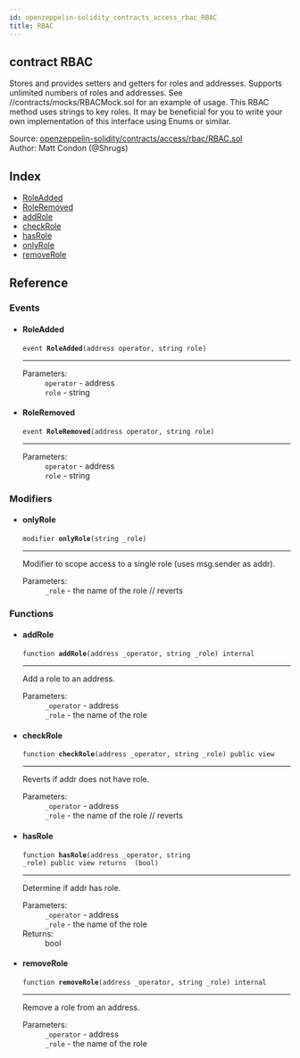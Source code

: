 ```yaml
---
id: openzeppelin-solidity_contracts_access_rbac_RBAC
title: RBAC
---
```


<div class="contract-doc"><div class="contract"><h2 class="contract-header"><span class="contract-kind">contract</span> RBAC</h2><p class="description">Stores and provides setters and getters for roles and addresses. Supports unlimited numbers of roles and addresses. See //contracts/mocks/RBACMock.sol for an example of usage. This RBAC method uses strings to key roles. It may be beneficial for you to write your own implementation of this interface using Enums or similar.</p><div class="source">Source: <a href="git+https://github.com/2keynet/web3-alpha/blob/v0.0.3/contracts/openzeppelin-solidity/contracts/access/rbac/RBAC.sol" target="_blank">openzeppelin-solidity/contracts/access/rbac/RBAC.sol</a></div><div class="author">Author: Matt Condon (@Shrugs)</div></div><div class="index"><h2>Index</h2><ul><li><a href="openzeppelin-solidity_contracts_access_rbac_RBAC.html#RoleAdded">RoleAdded</a></li><li><a href="openzeppelin-solidity_contracts_access_rbac_RBAC.html#RoleRemoved">RoleRemoved</a></li><li><a href="openzeppelin-solidity_contracts_access_rbac_RBAC.html#addRole">addRole</a></li><li><a href="openzeppelin-solidity_contracts_access_rbac_RBAC.html#checkRole">checkRole</a></li><li><a href="openzeppelin-solidity_contracts_access_rbac_RBAC.html#hasRole">hasRole</a></li><li><a href="openzeppelin-solidity_contracts_access_rbac_RBAC.html#onlyRole">onlyRole</a></li><li><a href="openzeppelin-solidity_contracts_access_rbac_RBAC.html#removeRole">removeRole</a></li></ul></div><div class="reference"><h2>Reference</h2><div class="events"><h3>Events</h3><ul><li><div class="item event"><span id="RoleAdded" class="anchor-marker"></span><h4 class="name">RoleAdded</h4><div class="body"><code class="signature">event <strong>RoleAdded</strong><span>(address operator, string role) </span></code><hr/><dl><dt><span class="label-parameters">Parameters:</span></dt><dd><div><code>operator</code> - address</div><div><code>role</code> - string</div></dd></dl></div></div></li><li><div class="item event"><span id="RoleRemoved" class="anchor-marker"></span><h4 class="name">RoleRemoved</h4><div class="body"><code class="signature">event <strong>RoleRemoved</strong><span>(address operator, string role) </span></code><hr/><dl><dt><span class="label-parameters">Parameters:</span></dt><dd><div><code>operator</code> - address</div><div><code>role</code> - string</div></dd></dl></div></div></li></ul></div><div class="modifiers"><h3>Modifiers</h3><ul><li><div class="item modifier"><span id="onlyRole" class="anchor-marker"></span><h4 class="name">onlyRole</h4><div class="body"><code class="signature">modifier <strong>onlyRole</strong><span>(string _role) </span></code><hr/><div class="description"><p>Modifier to scope access to a single role (uses msg.sender as addr).</p></div><dl><dt><span class="label-parameters">Parameters:</span></dt><dd><div><code>_role</code> - the name of the role // reverts</div></dd></dl></div></div></li></ul></div><div class="functions"><h3>Functions</h3><ul><li><div class="item function"><span id="addRole" class="anchor-marker"></span><h4 class="name">addRole</h4><div class="body"><code class="signature">function <strong>addRole</strong><span>(address _operator, string _role) </span><span>internal </span></code><hr/><div class="description"><p>Add a role to an address.</p></div><dl><dt><span class="label-parameters">Parameters:</span></dt><dd><div><code>_operator</code> - address</div><div><code>_role</code> - the name of the role</div></dd></dl></div></div></li><li><div class="item function"><span id="checkRole" class="anchor-marker"></span><h4 class="name">checkRole</h4><div class="body"><code class="signature">function <strong>checkRole</strong><span>(address _operator, string _role) </span><span>public </span><span>view </span></code><hr/><div class="description"><p>Reverts if addr does not have role.</p></div><dl><dt><span class="label-parameters">Parameters:</span></dt><dd><div><code>_operator</code> - address</div><div><code>_role</code> - the name of the role // reverts</div></dd></dl></div></div></li><li><div class="item function"><span id="hasRole" class="anchor-marker"></span><h4 class="name">hasRole</h4><div class="body"><code class="signature">function <strong>hasRole</strong><span>(address _operator, string _role) </span><span>public </span><span>view </span><span>returns  (bool) </span></code><hr/><div class="description"><p>Determine if addr has role.</p></div><dl><dt><span class="label-parameters">Parameters:</span></dt><dd><div><code>_operator</code> - address</div><div><code>_role</code> - the name of the role</div></dd><dt><span class="label-return">Returns:</span></dt><dd>bool</dd></dl></div></div></li><li><div class="item function"><span id="removeRole" class="anchor-marker"></span><h4 class="name">removeRole</h4><div class="body"><code class="signature">function <strong>removeRole</strong><span>(address _operator, string _role) </span><span>internal </span></code><hr/><div class="description"><p>Remove a role from an address.</p></div><dl><dt><span class="label-parameters">Parameters:</span></dt><dd><div><code>_operator</code> - address</div><div><code>_role</code> - the name of the role</div></dd></dl></div></div></li></ul></div></div></div>
